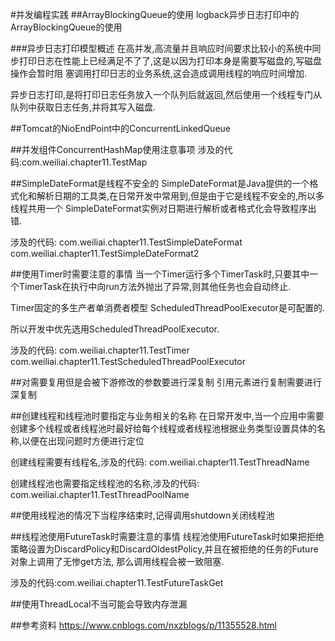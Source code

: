 #并发编程实践
##ArrayBlockingQueue的使用
logback异步日志打印中的ArrayBlockingQueue的使用

###异步日志打印模型概述
在高并发,高流量并且响应时间要求比较小的系统中同步打印日志在性能上已经满足不了了,这是以因为打印本身是需要写磁盘的,写磁盘操作会暂时阻
塞调用打印日志的业务系统,这会造成调用线程的响应时间增加.

异步日志打印,是将打印日志任务放入一个队列后就返回,然后使用一个线程专门从队列中获取日志任务,并将其写入磁盘.


##Tomcat的NioEndPoint中的ConcurrentLinkedQueue


##并发组件ConcurrentHashMap使用注意事项
涉及的代码:com.weiliai.chapter11.TestMap


##SimpleDateFormat是线程不安全的
SimpleDateFormat是Java提供的一个格式化和解析日期的工具类,在日常开发中常用到,但是由于它是线程不安全的,所以多线程共用一个
SimpleDateFormat实例对日期进行解析或者格式化会导致程序出错.

涉及的代码:
com.weiliai.chapter11.TestSimpleDateFormat
com.weiliai.chapter11.TestSimpleDateFormat2

##使用Timer时需要注意的事情
当一个Timer运行多个TimerTask时,只要其中一个TimerTask在执行中向run方法外抛出了异常,则其他任务也会自动终止.

Timer固定的多生产者单消费者模型
ScheduledThreadPoolExecutor是可配置的.

所以开发中优先选用ScheduledThreadPoolExecutor.

涉及的代码:
com.weiliai.chapter11.TestTimer
com.weiliai.chapter11.TestScheduledThreadPoolExecutor


##对需要复用但是会被下游修改的参数要进行深复制
引用元素进行复制需要进行深复制


##创建线程和线程池时要指定与业务相关的名称
在日常开发中,当一个应用中需要创建多个线程或者线程池时最好给每个线程或者线程池根据业务类型设置具体的名称,以便在出现问题时方便进行定位

创建线程需要有线程名,涉及的代码:
com.weiliai.chapter11.TestThreadName

创建线程池也需要指定线程池的名称,涉及的代码:
com.weiliai.chapter11.TestThreadPoolName

##使用线程池的情况下当程序结束时,记得调用shutdown关闭线程池

##线程池使用FutureTask时需要注意的事情
线程池使用FutureTask时如果把拒绝策略设置为DiscardPolicy和DiscardOldestPolicy,并且在被拒绝的任务的Future对象上调用了无惨get方法,
那么调用线程会被一致阻塞.

涉及的代码:com.weiliai.chapter11.TestFutureTaskGet

##使用ThreadLocal不当可能会导致内存泄漏


##参考资料
https://www.cnblogs.com/nxzblogs/p/11355528.html
